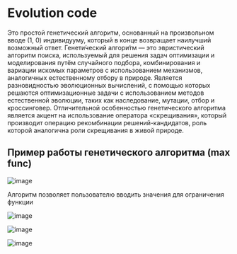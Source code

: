 # Evolution code

Это простой генетический алгоритм, основанный на произвольном вводе (1, 0) индивидууму, который в конце возвращает наилучший возможный ответ.
Генети́ческий алгори́тм  — это эвристический алгоритм поиска, используемый для решения задач оптимизации и моделирования путём случайного подбора, комбинирования и вариации искомых параметров с использованием механизмов, аналогичных естественному отбору в природе. Является разновидностью эволюционных вычислений, с помощью которых решаются оптимизационные задачи с использованием методов естественной эволюции, таких как наследование, мутации, отбор и кроссинговер. Отличительной особенностью генетического алгоритма является акцент на использование оператора «скрещивания», который производит операцию рекомбинации решений-кандидатов, роль которой аналогична роли скрещивания в живой природе.



## Пример работы генетического алгоритма (max func)
![image](https://user-images.githubusercontent.com/110192173/209186680-89db3b38-f4ec-466f-8b09-d3bce088b54b.png)

Алгоритм позволяет пользователю вводить значения для ограничения функции 

![image](https://user-images.githubusercontent.com/110192173/209187010-b245a262-c86d-4f9f-8e00-8e0b14102d24.png)

![image](https://user-images.githubusercontent.com/110192173/209187034-cc932ff2-743b-432f-b6ba-cdc5f9cc69e5.png)

![image](https://user-images.githubusercontent.com/110192173/212491918-683794aa-ab27-4d6b-ac04-c59ec530b369.png)
